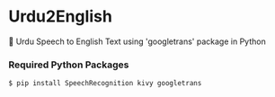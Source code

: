 # Urdu2English
💬 Urdu Speech to English Text using 'googletrans' package in Python

### Required Python Packages
```
$ pip install SpeechRecognition kivy googletrans
```
